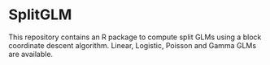 # SplitGLM
This repository contains an R package to compute split GLMs using a block coordinate descent algorithm. Linear, Logistic, Poisson and Gamma GLMs are available.
